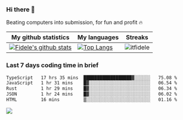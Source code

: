 ### Hi there 👋
<p>Beating computers into submission, for fun and profit 🔥</p>

|My github statistics|My languages|Streaks|
|-|-|-|
|[![Fidele's github stats](https://github-readme-stats.vercel.app/api?username=itfidele&count_private=true&show_icons=true&theme=dark&hide_title=true)](https://github.com/itfidele)|[![Top Langs](https://github-readme-stats.vercel.app/api/top-langs/?username=itfidele&show_icons=true&langs_count=8&theme=dark&layout=compact&hide_title=true)](https://github.com/itfidele)|![itfidele](https://github-readme-streak-stats.herokuapp.com/?user=itfidele&theme=dark)

### Last 7 days coding time in brief
<!--START_SECTION:waka-->

```txt
TypeScript   17 hrs 35 mins  ██████████████████▓░░░░░░   75.08 %
JavaScript   1 hr 31 mins    █▓░░░░░░░░░░░░░░░░░░░░░░░   06.54 %
Rust         1 hr 29 mins    █▓░░░░░░░░░░░░░░░░░░░░░░░   06.34 %
JSON         1 hr 24 mins    █▓░░░░░░░░░░░░░░░░░░░░░░░   06.02 %
HTML         16 mins         ▒░░░░░░░░░░░░░░░░░░░░░░░░   01.16 %
```

<!--END_SECTION:waka-->

![](https://komarev.com/ghpvc/?username=itfidele)
